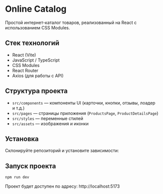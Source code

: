 # Online Catalog

Простой интернет-каталог товаров, реализованный на React с использованием CSS Modules.  

## Стек технологий

- React (Vite)
- JavaScript / TypeScript
- CSS Modules
- React Router
- Axios (для работы с API)

## Структура проекта

- `src/components` — компоненты UI (карточки, кнопки, отзывы, лоадер и т.д.)
- `src/pages` — страницы приложения (`ProductsPage`, `ProductDetailsPage`)
- `src/styles` — переменные стилей
- `src/assets` — изображения и иконки

## Установка

Склонируйте репозиторий и установите зависимости:

## Запуск проекта

```
npm run dev
```
Проект будет доступен по адресу: http://localhost:5173